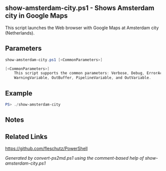 ## show-amsterdam-city.ps1 - Shows Amsterdam city in Google Maps

This script launches the Web browser with Google Maps at Amsterdam city (Netherlands).

## Parameters
```powershell
show-amsterdam-city.ps1 [<CommonParameters>]

[<CommonParameters>]
    This script supports the common parameters: Verbose, Debug, ErrorAction, ErrorVariable, WarningAction, 
    WarningVariable, OutBuffer, PipelineVariable, and OutVariable.
```

## Example
```powershell
PS> ./show-amsterdam-city

```

## Notes

## Related Links
https://github.com/fleschutz/PowerShell

*Generated by convert-ps2md.ps1 using the comment-based help of show-amsterdam-city.ps1*
